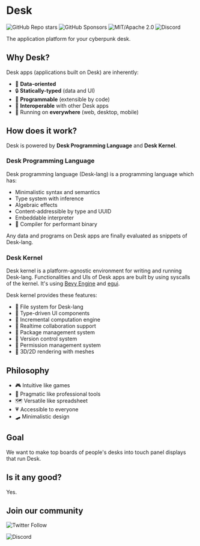 # Desk

![GitHub Repo stars](https://img.shields.io/github/stars/Hihaheho/Desk?style=social)
![GitHub Sponsors](https://img.shields.io/github/sponsors/ryo33?color=green)
![MIT/Apache 2.0](https://img.shields.io/badge/license-MIT%2FApache--2.0-blue.svg?style=flat)
![Discord](https://img.shields.io/discord/808315755460165683?color=555555&label=Discord&logo=discord&logoColor=ffffff&labelColor=6A7EC2&style=flat)

The application platform for your cyberpunk desk.

## Why Desk?

Desk apps (applications built on Desk) are inherently:

- 🎼 **Data-oriented**
- 🔒 **Statically-typed** (data and UI)
- 🤖 **Programmable** (extensible by code)
- 🧲 **Interoperable** with other Desk apps
- 📱 Running on **everywhere** (web, desktop, mobile)

## How does it work?

Desk is powered by **Desk Programming Language** and **Desk Kernel**.

### Desk Programming Language

Desk programming language (Desk-lang) is a programming language which has:

- Minimalistic syntax and semantics
- Type system with inference
- Algebraic effects
- Content-addressible by type and UUID
- Embeddable interpreter
- 🚧 Compiler for performant binary

Any data and programs on Desk apps are finally evaluated as snippets of Desk-lang.

### Desk Kernel

Desk kernel is a platform-agnostic environment for writing and running Desk-lang. Functionalities and UIs of Desk apps are built by using syscalls of the kernel. It's using [Bevy Engine](https://bevyengine.org/) and [egui](https://www.egui.rs/#demo).

Desk kernel provides these features:

- 🚧 File system for Desk-lang
- 🚧 Type-driven UI components
- 🚧 Incremental computation engine
- 🚧 Realtime collaboration support
- 🚧 Package management system
- 🚧 Version control system
- 🚧 Permission management system
- 🚧 3D/2D rendering with meshes

## Philosophy

- 🎮 Intuitive like games
- 🥼 Pragmatic like professional tools
- 🗺️️ Versatile like spreadsheet
- 💗 Accessible to everyone
- 🛹 Minimalistic design

## Goal

We want to make top boards of people's desks into touch panel displays that run Desk.

## Is it any good?

Yes.

## Join our community

![Twitter Follow](https://img.shields.io/twitter/follow/HihahehoStudio?style=social)

![Discord](https://img.shields.io/discord/808315755460165683?color=555555&label=Discord&logo=discord&logoColor=ffffff&labelColor=6A7EC2&style=for-the-badge)
